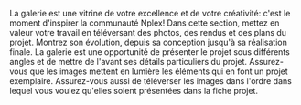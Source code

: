 <!-- 
La section Galerie de l'éditeur de projet a besoin de texte pour introduire ses fonctionnalités auprès des utilisateurs. Préciser ce que les utilisateurs doivent mettre de l‘avant dans la galerie. Motivation et conseils aux utilisateurs

Q: Faut-il énumérer les types de documents visuels attendu? 
-->
La galerie est une vitrine de votre excellence et de votre créativité: c'est le moment d'inspirer la communauté Nplex! Dans cette section, mettez en valeur votre travail en téléversant des photos, des rendus et des plans du projet. Montrez son évolution, depuis sa conception jusqu'à sa réalisation finale. La galerie est une opportunité de présenter le projet sous différents angles et de mettre de l'avant ses détails particuliers du projet. Assurez-vous que les images mettent en lumière les éléments qui en font un projet exemplaire. Assurez-vous aussi de téléverser les images dans l'ordre dans lequel vous voulez qu'elles soient présentées dans la fiche projet. 

